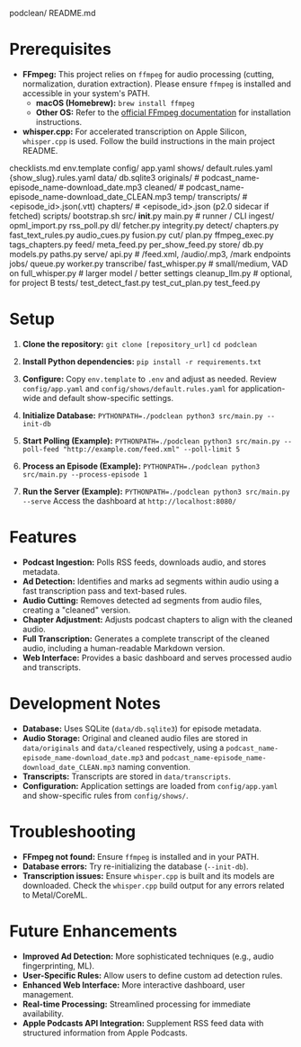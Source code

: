 podclean/
  README.md

# Prerequisites

*   **FFmpeg:** This project relies on `ffmpeg` for audio processing (cutting, normalization, duration extraction). Please ensure `ffmpeg` is installed and accessible in your system's PATH.
    *   **macOS (Homebrew):** `brew install ffmpeg`
    *   **Other OS:** Refer to the [official FFmpeg documentation](https://ffmpeg.org/download.html) for installation instructions.
*   **whisper.cpp:** For accelerated transcription on Apple Silicon, `whisper.cpp` is used. Follow the build instructions in the main project README.

  checklists.md
  env.template
  config/
    app.yaml
    shows/
      default.rules.yaml
      {show_slug}.rules.yaml
  data/
    db.sqlite3
    originals/           # podcast_name-episode_name-download_date.mp3
    cleaned/             # podcast_name-episode_name-download_date_CLEAN.mp3
    temp/
    transcripts/         # <episode_id>.json(.vtt)
    chapters/            # <episode_id>.json (p2.0 sidecar if fetched)
  scripts/
    bootstrap.sh
  src/
    __init__.py
    main.py              # runner / CLI
    ingest/
      opml_import.py
      rss_poll.py
    dl/
      fetcher.py
      integrity.py
    detect/
      chapters.py
      fast_text_rules.py
      audio_cues.py
      fusion.py
    cut/
      plan.py
      ffmpeg_exec.py
      tags_chapters.py
    feed/
      meta_feed.py
      per_show_feed.py
    store/
      db.py
      models.py
      paths.py
    serve/
      api.py             # /feed.xml, /audio/<hash>.mp3, /mark endpoints
    jobs/
      queue.py
      worker.py
    transcribe/
      fast_whisper.py    # small/medium, VAD on
      full_whisper.py    # larger model / better settings
      cleanup_llm.py     # optional, for project B
  tests/
    test_detect_fast.py
    test_cut_plan.py
    test_feed.py


# Setup

1.  **Clone the repository:**
    `git clone [repository_url]`
    `cd podclean`

2.  **Install Python dependencies:**
    `pip install -r requirements.txt`

3.  **Configure:**
    Copy `env.template` to `.env` and adjust as needed.
    Review `config/app.yaml` and `config/shows/default.rules.yaml` for application-wide and default show-specific settings.

4.  **Initialize Database:**
    `PYTHONPATH=./podclean python3 src/main.py --init-db`

5.  **Start Polling (Example):**
    `PYTHONPATH=./podclean python3 src/main.py --poll-feed "http://example.com/feed.xml" --poll-limit 5`

6.  **Process an Episode (Example):**
    `PYTHONPATH=./podclean python3 src/main.py --process-episode 1`

7.  **Run the Server (Example):**
    `PYTHONPATH=./podclean python3 src/main.py --serve`
    Access the dashboard at `http://localhost:8080/`

# Features

*   **Podcast Ingestion:** Polls RSS feeds, downloads audio, and stores metadata.
*   **Ad Detection:** Identifies and marks ad segments within audio using a fast transcription pass and text-based rules.
*   **Audio Cutting:** Removes detected ad segments from audio files, creating a "cleaned" version.
*   **Chapter Adjustment:** Adjusts podcast chapters to align with the cleaned audio.
*   **Full Transcription:** Generates a complete transcript of the cleaned audio, including a human-readable Markdown version.
*   **Web Interface:** Provides a basic dashboard and serves processed audio and transcripts.

# Development Notes

*   **Database:** Uses SQLite (`data/db.sqlite3`) for episode metadata.
*   **Audio Storage:** Original and cleaned audio files are stored in `data/originals` and `data/cleaned` respectively, using a `podcast_name-episode_name-download_date.mp3` and `podcast_name-episode_name-download_date_CLEAN.mp3` naming convention.
*   **Transcripts:** Transcripts are stored in `data/transcripts`.
*   **Configuration:** Application settings are loaded from `config/app.yaml` and show-specific rules from `config/shows/`.

# Troubleshooting

*   **FFmpeg not found:** Ensure `ffmpeg` is installed and in your PATH.
*   **Database errors:** Try re-initializing the database (`--init-db`).
*   **Transcription issues:** Ensure `whisper.cpp` is built and its models are downloaded. Check the `whisper.cpp` build output for any errors related to Metal/CoreML.

# Future Enhancements

*   **Improved Ad Detection:** More sophisticated techniques (e.g., audio fingerprinting, ML).
*   **User-Specific Rules:** Allow users to define custom ad detection rules.
*   **Enhanced Web Interface:** More interactive dashboard, user management.
*   **Real-time Processing:** Streamlined processing for immediate availability.
*   **Apple Podcasts API Integration:** Supplement RSS feed data with structured information from Apple Podcasts.